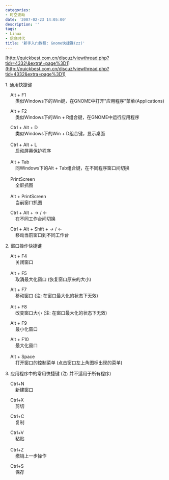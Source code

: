```yaml
---
categories:
- 时空波动
date: '2007-02-23 14:05:00'
description: ''
tags:
- Linux
- 信息时代
title: '新手入门教程: Gnome快捷键(zz)'
---
```

[http://quickbest.com.cn/discuz/viewthread.php?tid\=4332\&extra\=page%3D1](http://quickbest.com.cn/discuz/viewthread.php?tid=4332&extra=page%3D1)  
  
1\. 通用快捷键  
  
    Alt \+ F1  
        类似Windows下的Win键，在GNOME中打开"应用程序"菜单(Applications)  
  
    Alt \+ F2  
        类似Windows下的Win \+ R组合键，在GNOME中运行应用程序  
  
    Ctrl \+ Alt \+ D  
        类似Windows下的Win \+ D组合键，显示桌面  
          
    Ctrl \+ Alt \+ L  
        启动屏幕保护程序  
          
    Alt \+ Tab  
        同Windows下的Alt \+ Tab组合键，在不同程序窗口间切换  
          
    PrintScreen  
        全屏抓图  
          
    Alt \+ PrintScreen  
        当前窗口抓图  
  
    Ctrl \+ Alt \+ → / ←  
        在不同工作台间切换  
  
    Ctrl \+ Alt \+ Shift \+ → / ←  
        移动当前窗口到不同工作台  
  
2\. 窗口操作快捷键  
  
    Alt \+ F4  
        关闭窗口  
          
    Alt \+ F5  
        取消最大化窗口 (恢复窗口原来的大小)  
  
    Alt \+ F7  
        移动窗口 (注: 在窗口最大化的状态下无效)  
          
    Alt \+ F8  
        改变窗口大小 (注: 在窗口最大化的状态下无效)  
  
    Alt \+ F9  
        最小化窗口  
  
    Alt \+ F10  
        最大化窗口  
          
    Alt \+ Space  
        打开窗口的控制菜单 (点击窗口左上角图标出现的菜单)  
  
3\. 应用程序中的常用快捷键 (注: 并不适用于所有程序)  
  
    Ctrl\+N  
        新建窗口  
  
    Ctrl\+X  
        剪切  
  
    Ctrl\+C  
        复制  
  
    Ctrl\+V  
        粘贴  
          
    Ctrl\+Z  
        撤销上一步操作  
  
    Ctrl\+S  
        保存